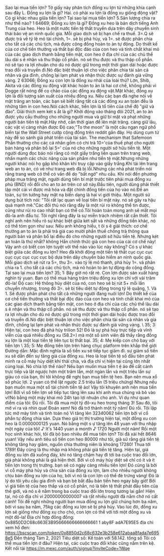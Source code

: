 Sao lại mua tiền lợn?
Tờ giấy này phân tích đồng xu lợn từ những khía cạnh sau đây
L. Đồng xu lợn là gì?
Hai. có phải xu lợn là đồng xu giống động vật?
Có gì khác nhau giữa tiền lợn?
Tại sao lại mua tiền lợn?
5.Sản lượng chia ra như thế nào?
1 64669; Đồng xu lợn là gì?
Đồng xu heo là bản dịch tiếng Anh Trung của heo.
Heo là một nước tiền tệ thất truyền dựa trên dây chuyền sinh thái bảo vệ an ninh quốc gia. Mỗi giao dịch sẽ bị hạn chế ra thuế. 3=.Q sẽ được trả về tỷ lệ mỏ tài chính, 1=. sẽ bị phá hủy, và 1=. sẽ được phân chia cho tất cả các chủ tịch, mà được cộng đồng hoàn to àn tự động.
Do thiết kế của cơ chế tiền thưởng và thất bại độc đáo của con heo và tính chất khai mỏ của các giao dịch thanh bằng tiền mặt, con heo ở địa chỉ của các chủ thể lâu dài s ẽ nhận và thu thập cổ phần. nó sẽ thu được và thu thập cổ phần. nó sẽ tạo ra lợi nhuận cho dù nó được giữ trong một thời gian dài hoặc được trao đổi và truyền đi.Nó đặc biệt thuận lợi cho việc phân chia tài sản cá nhân và gia đình, chống lại lạm phát và nhận thức được sự đánh giá vững vàng.
2 63066; Đồng xu con lợn là đồng xu nhái của loài thú?
Lợn, Shib, Akita và các đồng xu động vật khác hoàn to àn là hai cơ chế, không phải vì Dogge rất nóng để cọ chảo của các đồng xu động vật.Mặt khác, đồng xu lợn là đối tượng sản xuất của nhiều đồng xu.
Nếu các bạn đã nghe nói về mặt trăng an toàn, các bạn sẽ biết rằng tất cả các đồng xu an toàn đều là những tấm in con heo.Nói cách khác, tiền lợn là tổ tiên của chế độ "giữ và đào".
Giải thích xem két s ắt là gì?
Khởi động vào tháng đôi 2021, an to àn được yêu cầu thưởng cho những người mua và giữ bí mật và phạt những người bán tiền tệ mật.Hãy nhớ, cần thời gian để lên mặt trăng. càng giữ lâu, các vật vị càng nhận được Độ cao;"To the moon" là một câu ngạn ngữ phổ biến tại the Wall Street cướp cộng đồng trên reddit gần đây. Họ dùng cụm từ này để so sánh giá phát triển của tài sản.
The mechanism that Safemoon Phần thưởng cho các cá nhân gồm có chi trả 10='của thuế phạt cho người bán hàng và phân bổ lại 5=' của nó cho những người sở hữu tiền tệ.
Một người dùng đọc báo nói rằng có một giấy trắng liên quan trên trang web, nhấn mạnh các chức năng của sản phẩm như tiền tệ mật.Nhưng những người khác nói họ gặp khó khăn khi truy cập vào giấy trắng.Khi tải lên trang web an to àn, có vẻ như trang web đã bị lỗi.Nhưng các nhà phát triển nói rằng trang web có thể có vấn đề do "bất ngờ" nhu cầu.
Khi nói đến phương pháp mua trăng mật, người dùng tiền bí mật trước tiên phải mua đồng xu phủ (BND) rồi đổi cho an to àn trên cơ sở này.Đầu tiên, người dùng phải thiết lập một cái ví được mã hóa và đặt chính đồng tiền của họ vào nó.Để an toàn, sự tin tưởng hay mặt nạ biến dạng là hai ví giới thiệu.
Một người sử dụng bút tích nói: "Tôi rất lạc quan về loại tiền bí mật này. nó sẽ gây ra hậu quả mạnh mẽ."Các đối thủ nói rằng đây là một rủi ro không thể tin được, cũng như rủi ro cao nhất bạn có thể có.Tôi hoàn toàn mong anh sẽ mất mọi đô-la anh đầu tư. Tôi nghĩ rằng đây là sự miễn trách nhiệm rất cần thiết.
Tôi nghĩ anh nên hiểu rõ sự khác biệt giữa két sắt và những đồng tiền khác, nó có thể tóm gọn như sau:
Nếu anh không hiểu, t ôi s ẽ giải thích: cơ chế thưởng an to àn là phải trả giá cao mười phần thuế chống trả thông qua người bán và phân bổ lại điều đó cho những người sở hữu tiền tệ.
Nhưng két an toàn là thứ nhất?
không
Hắn chính thức giả con heo của cái cơ chế này!
Vậy anh có biết con lợn tuyệt vời thế nào vào lúc này không?
Có s ự khác biệt giữa các đồng xu lợn?
Heo đã khởi động một tiền tệ thất cục cục cục cục cục cục cục cục bộ dựa trên dây chuyền bảo hiểm an ninh quốc gia. Mỗi giao dịch sẽ rút ra 5=, thu 3=. vào tỷ lệ mỏ thanh, phá hủy 1=. và phân chia ra 1. cho tất cả các chủ tịch, mà nó hoàn to àn tự động do cộng đồng.
Tại sao lại mua tiền lợn?
35; 1: Bây giờ nó rất rẻ.
Con lợn được sản xuất hàng nghìn tỷ yuan. Bạn có thể mua hàng trăm triệu đồng xu lợn chỉ với vài trăm đô-la!
Độ cao:
Hệ thống hủy diệt của nó, con heo sẽ bị rút 5+ mỗi lần chuyển nhượng, trong đó 3=. sẽ bị tiêu diệt tự động trong tỷ lệ quặng, 1. Và 1. Sẽ được phân phát cho tất cả những người đang nuôi lợn!
Do thiết kế của cơ chế tiền thưởng và thất bại độc đáo của con heo và tính chất khai mỏ của các giao dịch thanh bằng tiền mặt, con heo ở địa chỉ của các chủ thể lâu dài s ẽ nhận và thu thập cổ phần. nó sẽ thu được và thu thập cổ phần. nó sẽ tạo ra lợi nhuận cho dù nó được giữ trong một thời gian dài hoặc được trao đổi và truyền đi.Nó đặc biệt thuận lợi cho việc phân chia tài sản cá nhân và gia đình, chống lại lạm phát và nhận thức được sự đánh giá vững vàng.
\ 35; 3: Hiện tại, con heo đã phá hủy trilion 52!
Đó là sự phá hủy trực tiếp và vĩnh viễn của quá nhiều đồng xu (58.2=) mà một số sinh viên đã thấy rằng đồng xu lợn là một loại tiền tệ liên tục bị thất bại.
35; 4: Mẹ kiếp con chó bay với tiền lợn
\ 35; 5: Mẹ đồng tiền lợn trên hàng chục platform trên khắp thế giới
Đường dẫn:
Mặc định nghĩa là số tiền xu sẽ tiếp tục giảm đi. sự giảm số tiền xu sẽ dẫn đến sự tăng giá của đồng xu.
Heo là loại tiền tệ số đầu tiên phát minh ra cỗ máy hủy diệt khí thải chia, và địa chỉ vị hiện tại cũng lớn nhất cùng loại.
Nó chia lợi thế nào?
Nếu bạn muốn mua tiền t ệ ảo để cất cánh trực tiếp và lật ngược hơn một trăm lần, một ngàn lần và một triệu lần sự giàu có của bạn, thì tôi không đề nghị bạn mua tiền tệ heo. Bạn nên mua xổ số phúc lợi. 2 yuan có thể lật ngược 2.5 triệu lần (5 triệu chứng)
Nhưng nếu bạn muốn mua một số tài chính tiền tệ ảo!
Vậy tôi khuyên anh nên mua tiền lợn!
Bởi vì số tiền lợn sẽ tiếp tục tăng lên sau khi anh mua chúng và bỏ vào ví!Nó bằng một máy khai mỏ 24h tạo lợi nhuận cho anh.
Ví dụ như quan điểm của tôi:
Đủ rồi.
Tôi đã mua một tỷ đô-xu heo trong tháng 3!
Sau đó, tôi mở ví ra và nhìn qua!
Đoán xem!
Nó đã trở thành một tỷ năm!
Đủ rồi.
Tôi lập tức mở máy tính và tính toán nó
Ví tăng lên 32340062 tiền lợn bởi vì cổ phần tự động chia sản.
Dựa theo giá trị thị trường hiện tại, một đồng xu con heo là 0.0000000125 yuan.
Nó bằng một s ự tăng lên 48 yuan với thu nhập một ngày của tôi!
♪ It's 1440 yuan a month ♪
1720 Người một năm!
Rồi một học sinh khác hỏi, tôi đã bỏ bao nhiêu để mua tiền lợn?
Tôi đã xài hết 8646 yuan!
Vậy nếu anh tiêu số tiền con heo 80000 như tôi, giả sử rằng giá tiền tệ không tăng hay giảm, nguồn chia thường niên là khoảng 17280!
Thua tới 1789!
Đây cũng là thu nhập mà không phải giá tiền tệ tăng.
Hiện tại, giá đồng xu lợn đã xuống đáy, khi nó tăng chậm hay đi tới ba cuộc trao đổi lớn, giá phải không phải là giá hiện thời.
Bởi vì cỗ máy hủy diệt sẽ chỉ có ít và ít tiền lợn trong thị trường. bạn sẽ có ngày càng nhiều tiền lợn!
Đó cũng là bởi vì cỗ máy phá hủy và chia sản của đồng xu lợn, làm cho nhiều người không chịu bán đồng xu lợn của họ, bởi vì nó là con lợn có thể đẻ trứng vàng!
Đó là lý do tôi yêu cầu gia đình và bạn bè bắt đầu bán tiền heo ngay bây giờ!
Bởi vì giá tiền tệ của heo thấp và có cổ phần, nó là tiền tệ thất phát đầu tiên của thế giới, và nó s ẽ nằm trong ba cuộc trao đổi lớn trong tương lai gần!
Hiện tại, nó có địa chỉ ví 20000000000007 và rất nhiều người đã nằm chờ nó cất cánh!
Tôi đề nghị những người bạn mua đồng xu lợn giữ chúng hơn ba năm, bởi vì sau ba năm, 75kg các đồng xu lợn sẽ bị phá hủy.
Vào lúc đó, đồng xu lợn sẽ giống như đồng xu cho chó, con lợn có thể với tới một đồng xu và một đô-la!
Địa chỉ hợp đồng đồng:
0x8850D2C68c663E3B95666666666666661 1 aby8F adA7E95E5
địa chỉ xem hố đen:
https://bscscan.com/token/0x8850d2c68c632e3b258e612abaa8fada7e6958e5
Đến tháng Tám 2, 2021
Tiêu diệt số:
Kế toán với 58.142. tổng số
Tôi có thể mua tiền lợn ở đâu?
Hiện tại, các cuộc trao đổi khác cũng nằm trên kệ.
Kết nối tải
https://m.mexc.com/auth/signup?inviteCode=1Wqe
